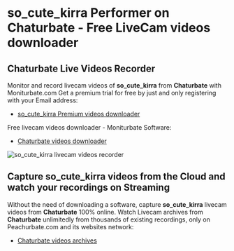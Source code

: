 # so_cute_kirra Performer on Chaturbate - Free LiveCam videos downloader

## Chaturbate Live Videos Recorder

Monitor and record livecam videos of **so_cute_kirra** from **Chaturbate** with Moniturbate.com
Get a premium trial for free by just and only registering with your Email address:
* [so_cute_kirra Premium videos downloader](https://moniturbate.com/request-demo-licence-key.html)

Free livecam videos downloader - Moniturbate Software:
* [Chaturbate videos downloader](https://moniturbate.com/moniturbate-download-software.html)

![so_cute_kirra livecam videos recorder](https://peachurnet.com/templates/moniturbate-software.png)


## Capture so_cute_kirra videos from the Cloud and watch your recordings on Streaming

Without the need of downloading a software, capture **so_cute_kirra** livecam videos from **Chaturbate** 100% online.
Watch Livecam archives from **Chaturbate** unlimitedly from thousands of existing recordings, only on Peachurbate.com and its websites network:
* [Chaturbate videos archives](https://peachurnet.com/)